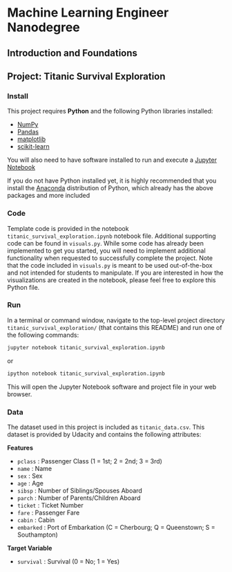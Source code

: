 # Machine Learning Engineer Nanodegree

## Introduction and Foundations

## Project: Titanic Survival Exploration

### Install

This project requires **Python** and the following Python libraries installed:

-   [NumPy](http://www.numpy.org/)
-   [Pandas](http://pandas.pydata.org)
-   [matplotlib](http://matplotlib.org/)
-   [scikit-learn](http://scikit-learn.org/stable/)

You will also need to have software installed to run and execute a [Jupyter Notebook](http://ipython.org/notebook.html)

If you do not have Python installed yet, it is highly recommended that you install the [Anaconda](http://continuum.io/downloads) distribution of Python, which already has the above packages and more included

### Code

Template code is provided in the notebook `titanic_survival_exploration.ipynb` notebook file. Additional supporting code can be found in `visuals.py`. While some code has already been implemented to get you started, you will need to implement additional functionality when requested to successfully complete the project. Note that the code included in `visuals.py` is meant to be used out-of-the-box and not intended for students to manipulate. If you are interested in how the visualizations are created in the notebook, please feel free to explore this Python file.

### Run

In a terminal or command window, navigate to the top-level project directory `titanic_survival_exploration/` (that contains this README) and run one of the following commands:

```bash
jupyter notebook titanic_survival_exploration.ipynb
```

or

```bash
ipython notebook titanic_survival_exploration.ipynb
```

This will open the Jupyter Notebook software and project file in your web browser.

### Data

The dataset used in this project is included as `titanic_data.csv`. This dataset is provided by Udacity and contains the following attributes:

**Features**

-   `pclass` : Passenger Class (1 = 1st; 2 = 2nd; 3 = 3rd)
-   `name` : Name
-   `sex` : Sex
-   `age` : Age
-   `sibsp` : Number of Siblings/Spouses Aboard
-   `parch` : Number of Parents/Children Aboard
-   `ticket` : Ticket Number
-   `fare` : Passenger Fare
-   `cabin` : Cabin
-   `embarked` : Port of Embarkation (C = Cherbourg; Q = Queenstown; S = Southampton)

**Target Variable**

-   `survival` : Survival (0 = No; 1 = Yes)

